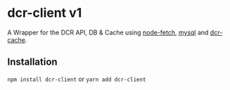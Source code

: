 # dcr-client v1
A Wrapper for the DCR API, DB & Cache using [node-fetch](https://www.npmjs.com/package/node-fetch), [mysql](https://www.npmjs.com/package/mysql) and [dcr-cache](https://www.npmjs.com/package/dcr-cache).  

## Installation
`npm install dcr-client` or `yarn add dcr-client`